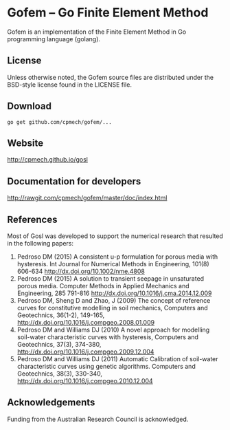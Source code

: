 # Gofem &ndash; Go Finite Element Method

Gofem is an implementation of the Finite Element Method in Go programming
language (golang).

## License

Unless otherwise noted, the Gofem source files are distributed
under the BSD-style license found in the LICENSE file.

## Download

```
go get github.com/cpmech/gofem/...
```

## Website

http://cpmech.github.io/gosl

## Documentation for developers

http://rawgit.com/cpmech/gofem/master/doc/index.html

## References
Most of Gosl was developed to support the numerical research that resulted in the following papers:

1. Pedroso DM (2015) A consistent u-p formulation for porous media with hysteresis. Int Journal for Numerical Methods in Engineering, 101(8) 606-634 http://dx.doi.org/10.1002/nme.4808
2. Pedroso DM (2015) A solution to transient seepage in unsaturated porous media. Computer Methods in Applied Mechanics and Engineering, 285 791-816 http://dx.doi.org/10.1016/j.cma.2014.12.009
3. Pedroso DM, Sheng D and Zhao, J (2009) The concept of reference curves for constitutive modelling in soil mechanics, Computers and Geotechnics, 36(1-2), 149-165, http://dx.doi.org/10.1016/j.compgeo.2008.01.009
4. Pedroso DM and Williams DJ (2010) A novel approach for modelling soil-water characteristic curves with hysteresis, Computers and Geotechnics, 37(3), 374-380, http://dx.doi.org/10.1016/j.compgeo.2009.12.004
5. Pedroso DM and Williams DJ (2011) Automatic Calibration of soil-water characteristic curves using genetic algorithms. Computers and Geotechnics, 38(3), 330-340, http://dx.doi.org/10.1016/j.compgeo.2010.12.004

## Acknowledgements
Funding from the Australian Research Council is acknowledged.
